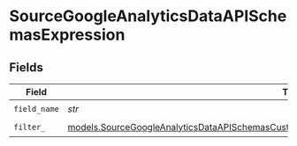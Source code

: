 # SourceGoogleAnalyticsDataAPISchemasExpression


## Fields

| Field                                                                                                                                                                                                          | Type                                                                                                                                                                                                           | Required                                                                                                                                                                                                       | Description                                                                                                                                                                                                    |
| -------------------------------------------------------------------------------------------------------------------------------------------------------------------------------------------------------------- | -------------------------------------------------------------------------------------------------------------------------------------------------------------------------------------------------------------- | -------------------------------------------------------------------------------------------------------------------------------------------------------------------------------------------------------------- | -------------------------------------------------------------------------------------------------------------------------------------------------------------------------------------------------------------- |
| `field_name`                                                                                                                                                                                                   | *str*                                                                                                                                                                                                          | :heavy_check_mark:                                                                                                                                                                                             | N/A                                                                                                                                                                                                            |
| `filter_`                                                                                                                                                                                                      | [models.SourceGoogleAnalyticsDataAPISchemasCustomReportsArrayDimensionFilterDimensionsFilter3Filter](../models/sourcegoogleanalyticsdataapischemascustomreportsarraydimensionfilterdimensionsfilter3filter.md) | :heavy_check_mark:                                                                                                                                                                                             | N/A                                                                                                                                                                                                            |